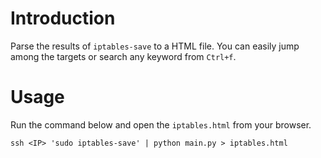 # Introduction

Parse the results of `iptables-save` to a HTML file. You can easily jump among the targets or search any keyword from `Ctrl+f`.

# Usage

Run the command below and open the `iptables.html` from your browser.

`ssh <IP> 'sudo iptables-save' | python main.py > iptables.html`


